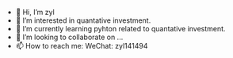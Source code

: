 - 👋 Hi, I’m zyl
- 👀 I’m interested in quantative investment.
- 🌱 I’m currently learning pyhton related to quantative investment.
- 💞️ I’m looking to collaborate on ...
- 📫 How to reach me:  WeChat:  zyl141494

<!---
zylalpha/zylalpha is a ✨ special ✨ repository because its `README.md` (this file) appears on your GitHub profile.
You can click the Preview link to take a look at your changes.
--->
